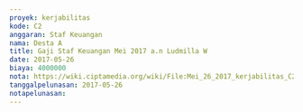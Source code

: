 ```yaml
---
proyek: kerjabilitas
kode: C2
anggaran: Staf Keuangan
nama: Desta A
title: Gaji Staf Keuangan Mei 2017 a.n Ludmilla W
date: 2017-05-26
biaya: 4000000
nota: https://wiki.ciptamedia.org/wiki/File:Mei_26_2017_kerjabilitas_C2_gaji_staf_keuangan_ludmilla906.jpg
tanggalpelunasan: 2017-05-26
notapelunasan:
---
```

